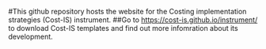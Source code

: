 #This github repository hosts the website for the Costing implementation strategies (Cost-IS) instrument.
##Go to https://cost-is.github.io/instrument/ to download Cost-IS templates and find out more infomration about its development.
